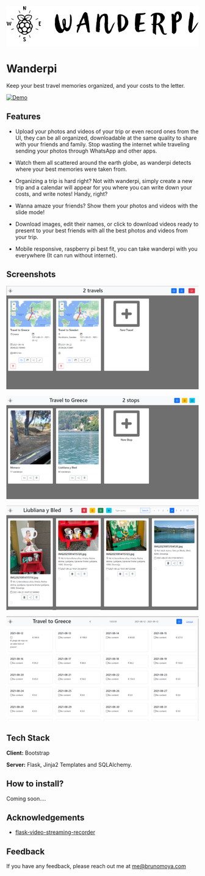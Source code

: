 
![Logo](/controller/static/Wanderpi-Banner.png)

    
# Wanderpi

Keep your best travel memories organized, and your costs to the letter.

[![Demo](https://img.youtube.com/vi/tdPjDHavmf4/0.jpg)](https://www.youtube.com/watch?v=tdPjDHavmf4)

## Features

- Upload your photos and videos of your trip or even record ones from the UI, they can be all organized, downloadable at the same quality to share with your friends and family. Stop wasting the internet while traveling sending your photos through WhatsApp and other apps.

- Watch them all scattered around the earth globe, as wanderpi detects where your best memories were taken from.

- Organizing a trip is hard right? Not with wanderpi, simply create a new trip and a calendar will appear for you where you can write down your costs, and write notes! Handy, right?

- Wanna amaze your friends? Show them your photos and videos with the slide mode!

- Download images, edit their names, or click to download videos ready to present to your best friends with all the best photos and videos from your trip.

- Mobile responsive, raspberry pi best fit, you can take wanderpi with you everywhere (It can run without internet).
  
## Screenshots

![App Screenshot](readme-images/index-screenshot.png)

![App Screenshot](readme-images/stops-screenshot.png)

![App Screenshot](readme-images/stop-screenshot.png)

![App Screenshot](readme-images/calendar-screenshot.png)
  
## Tech Stack

**Client:** Bootstrap 

**Server:** Flask, Jinja2 Templates and SQLAlchemy.

## How to install?

Coming soon....

## Acknowledgements

 - [flask-video-streaming-recorder](https://github.com/Kr1s77/flask-video-streaming-recorder/tree/master/controller)

## Feedback

If you have any feedback, please reach out me at me@brunomoya.com

  
